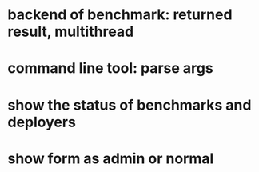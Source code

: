 # backend of benchmark: returned result, multithread
# command line tool: parse args
# show the status of benchmarks and deployers
# show form as admin or normal
